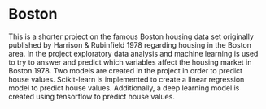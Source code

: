 # Boston
This is a shorter project on the famous Boston housing data set originally published by Harrison & Rubinfield 1978 regarding housing in the Boston area. In the project exploratory data analysis and machine learning is used to try to answer and predict which variables affect the housing market in Boston 1978. Two models are created in the project in order to predict house values. Scikit-learn is implemented to create a linear regression model to predict house values. Additionally, a deep learning model is created using tensorflow to predict house values.
